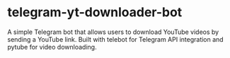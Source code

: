 # telegram-yt-downloader-bot
A simple Telegram bot that allows users to download YouTube videos by sending a YouTube link. Built with telebot for Telegram API integration and pytube for video downloading.
